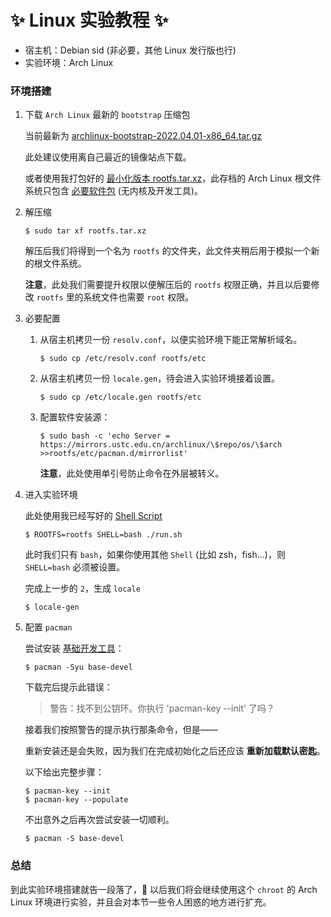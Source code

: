 # ✨ Linux 实验教程 ✨

- 宿主机：Debian sid (非必要，其他 Linux 发行版也行)
- 实验环境：Arch Linux

### 环境搭建

1. 下载 `Arch Linux` 最新的 `bootstrap` 压缩包

   当前最新为
   [archlinux-bootstrap-2022.04.01-x86_64.tar.gz](https://mirrors.ustc.edu.cn/archlinux/iso/2022.04.01/archlinux-bootstrap-2022.04.01-x86_64.tar.gz)

   此处建议使用离自己最近的镜像站点下载。

   或者使用我打包好的
   [最小化版本 rootfs.tar.xz](https://github.com/supdrewin/linux-learning/releases/download/rootfs/rootfs.tar.xz)，此存档的
   Arch Linux 根文件系统只包含
   [必要软件包](https://archlinux.org/packages/core/any/base/)
   (无内核及开发工具)。

2. 解压缩

   ``` shell
   $ sudo tar xf rootfs.tar.xz
   ```

   解压后我们将得到一个名为 `rootfs`
   的文件夹，此文件夹稍后用于模拟一个新的根文件系统。

   **注意**，此处我们需要提升权限以便解压后的 `rootfs`
   权限正确，并且以后要修改 `rootfs`
   里的系统文件也需要 `root`
   权限。

3. 必要配置

   1. 从宿主机拷贝一份 `resolv.conf`，以便实验环境下能正常解析域名。

      ``` shell
      $ sudo cp /etc/resolv.conf rootfs/etc
      ```

   2. 从宿主机拷贝一份 `locale.gen`，待会进入实验环境接着设置。

      ``` shell
      $ sudo cp /etc/locale.gen rootfs/etc
      ```

   3. 配置软件安装源：

      ``` shell
      $ sudo bash -c 'echo Server = https://mirrors.ustc.edu.cn/archlinux/\$repo/os/\$arch >>rootfs/etc/pacman.d/mirrorlist'
      ```

      **注意**，此处使用单引号防止命令在外层被转义。

4. 进入实验环境

   此处使用我已经写好的 [Shell Script](run.sh)

   ``` shell
   $ ROOTFS=rootfs SHELL=bash ./run.sh
   ```

   此时我们只有 `bash`，如果你使用其他 `Shell`
   (比如 zsh，fish...)，则
   `SHELL=bash` 必须被设置。

   完成上一步的 `2`，生成 `locale`

   ``` shell
   $ locale-gen
   ```

5. 配置 `pacman`

   尝试安装
   [基础开发工具](https://archlinux.org/groups/x86_64/base-devel/)：

   ``` shell
   $ pacman -Syu base-devel
   ```

   下载完后提示此错误：

   > 警告：找不到公钥环。你执行 'pacman-key --init' 了吗？

   接着我们按照警告的提示执行那条命令，但是——

   重新安装还是会失败，因为我们在完成初始化之后还应该
   **重新加载默认密匙**。

   以下给出完整步骤：

   ``` shell
   $ pacman-key --init
   $ pacman-key --populate
   ```

   不出意外之后再次尝试安装一切顺利。

   ``` shell
   $ pacman -S base-devel
   ```

### 总结

到此实验环境搭建就告一段落了，🎉
以后我们将会继续使用这个 `chroot` 的 Arch Linux
环境进行实验，并且会对本节一些令人困惑的地方进行扩充。
